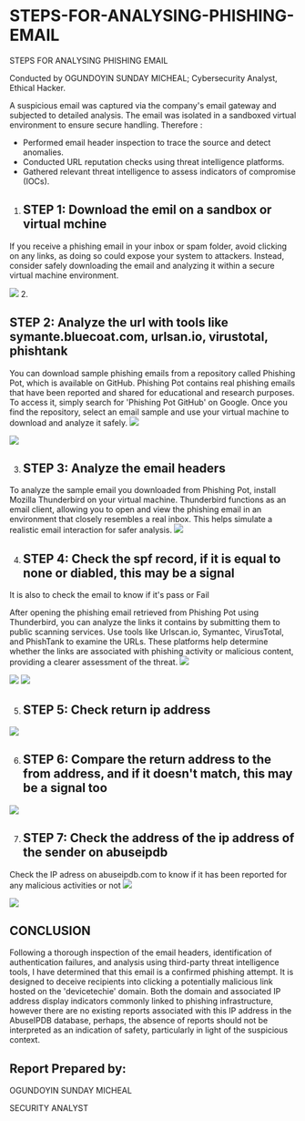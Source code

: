 # STEPS-FOR-ANALYSING-PHISHING-EMAIL

STEPS FOR ANALYSING PHISHING EMAIL

Conducted by OGUNDOYIN SUNDAY MICHEAL; Cybersecurity Analyst, Ethical Hacker.

A suspicious email was captured via the company's email gateway and subjected to detailed analysis. The email was isolated in a sandboxed virtual environment to ensure secure handling.
Therefore :

* Performed email header inspection to trace the source and detect anomalies.
* Conducted URL reputation checks using threat intelligence platforms.
* Gathered relevant threat intelligence to assess indicators of compromise (IOCs).



1. <h2>STEP 1: Download the emil on a sandbox or virtual mchine</h2>

If you receive a phishing email in your inbox or spam folder, avoid clicking on any links, as doing so could expose your system to attackers. Instead, consider safely downloading the email and analyzing it within a secure virtual machine environment.

<img src="Folder/phishing 01.PNG">
2. <H2>STEP 2: Analyze the url with tools like symante.bluecoat.com, urlsan.io, virustotal, phishtank</H2>

You can download sample phishing emails from a repository called Phishing Pot, which is available on GitHub. Phishing Pot contains real phishing emails that have been reported and shared for educational and research purposes. To access it, simply search for 'Phishing Pot GitHub' on Google. Once you find the repository, select an email sample and use your virtual machine to download and analyze it safely.
<img src="Folder/phishing 001.PNG">

<img src="Folder/phishing 1.PNG">

3. <h2>STEP 3: Analyze the email headers</h2>

To analyze the sample email you downloaded from Phishing Pot, install Mozilla Thunderbird on your virtual machine. Thunderbird functions as an email client, allowing you to open and view the phishing email in an environment that closely resembles a real inbox. This helps simulate a realistic email interaction for safer analysis.
<img src="Folder/phishing 2.PNG">





4. <h2>STEP 4: Check the spf record, if it is equal to none or diabled, this may be a signal</h2>

It is also to check the email to know if it's pass or Fail

After opening the phishing email retrieved from Phishing Pot using Thunderbird, you can analyze the links it contains by submitting them to public scanning services. Use tools like Urlscan.io, Symantec, VirusTotal, and PhishTank to examine the URLs. These platforms help determine whether the links are associated with phishing activity or malicious content, providing a clearer assessment of the threat.
<img src="Folder/phishing 4.PNG">

<img src="Folder/phishing 5.PNG">

<img src="Folder/phishing 6.PNG">





5. <h2>STEP 5: Check return ip address</h2>
<img src="Folder/phishing 7 header.PNG">


6. <h2>STEP 6: Compare the return address to the from address, and if it doesn't match, this may be a signal too</h2>
<img src="Folder/phishing 7 header.PNG">





7. <h2>STEP 7: Check the address of the ip address of the sender on  abuseipdb</h2>

Check the IP adress on abuseipdb.com to know if it has been reported for any malicious activities or not
<img src="Folder/phishing 8.PNG">

<img src="Folder/phishing 9.PNG">




<h2>CONCLUSION</h2>

Following a thorough inspection of the email headers, identification of authentication failures, and analysis using third-party threat intelligence tools, I have determined that this email is a confirmed phishing attempt. It is designed to deceive recipients into clicking a potentially malicious link hosted on the 'devicetechie' domain. Both the domain and associated IP address display indicators commonly linked to phishing infrastructure, however there are no existing reports associated with this IP address in the AbuseIPDB database, perhaps, the absence of reports should not be interpreted as an indication of safety, particularly in light of the suspicious context.

<h2>Report Prepared by:</h2>

OGUNDOYIN SUNDAY MICHEAL

SECURITY ANALYST
